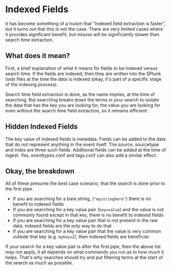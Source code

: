 # Indexed Fields

It has become something of a truism that "Indexed field extraction is faster", but it turns out that this is not the case.  There are very limited cases where it provides significant benefit, but misuse will be significantly slower than search time extraction.

## What does it mean?

First, a brief explanation of what it means for fields to be indexed versus search time.  If the fields are indexed, then they are written into the SPlunk tsidx files at the time the data is indexed (okay, it's part of a specific stage of the indexing process).

Search time field extraction is done, as the name implies, at the time of searching.  But searching breaks down the terms in your search to isolate the data that has the key you are looking for, the value you are looking for even without the search time field extraction, so it remains efficient.

## Hidden Indexed Fields

The key value of indexed fields is metadata.  Fields can be added to the data that do not represent anything in the event itself.  The source, sourcetype and index are three such fields.  Additional fields can be added at the time of ingest.  Yes, eventtypes.conf and tags.conf can also add a similar effect.

## Okay, the breakdown

All of these presume the best case scenario, that the search is done prior to the first pipe.

* If you are searching for a bare string, (`"mystringhere"`) there is no benefit to indexed fields
* If you are searching for a key value pair (`key=value`) and the value is not commonly found except in that key, there is no benefit to indexed fields
* If you are searching for a key value pair that is not present in the raw data, indexed fields are the only way to do that
* If you are searching for a key value pair that the value is very common outside that key (e.g. `mykey=2`), then indexed fields are beneficial.

If your search for a key value pair is after the first pipe, then the above list may not apply, it all depends on what commands you run as to how much it helps.  That's why searches should try and put filtering terms at the start of the search as much as possible.